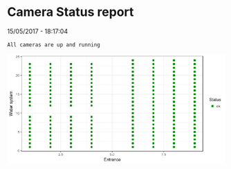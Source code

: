 Camera Status report
================
15/05/2017 - 18:17:04

    All cameras are up and running

![](camreport_files/figure-markdown_github/unnamed-chunk-2-1.png)
